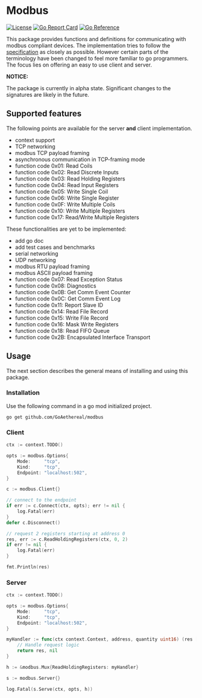 # Modbus

[![License](https://img.shields.io/badge/License-Apache%202.0-blue.svg)](https://opensource.org/licenses/Apache-2.0)
[![Go Report Card](https://goreportcard.com/badge/github.com/GoAethereal/modbus)](https://goreportcard.com/report/github.com/GoAethereal/modbus)
[![Go Reference](https://pkg.go.dev/badge/github.com/GoAethereal/modbus.svg)](https://pkg.go.dev/github.com/GoAethereal/modbus)

This package provides functions and definitions for communicating with modbus compliant devices. The implementation tries to follow the [specification](https://modbus.org/docs/Modbus_Application_Protocol_V1_1b.pdf) as closely as possible. However certain parts of the terminology have been changed to feel more familiar to go programmers.  
The focus lies on offering an easy to use client and server.  
  
**NOTICE:**  

The package is currently in alpha state. Significant changes to the signatures are likely in the future.

## Supported features

The following points are available for the server **and** client implementation.  

* context support 
* TCP networking
* modbus TCP payload framing
* asynchronous communication in TCP-framing mode
* function code 0x01: Read Coils
* function code 0x02: Read Discrete Inputs
* function code 0x03: Read Holding Registers
* function code 0x04: Read Input Registers
* function code 0x05: Write Single Coil
* function code 0x06: Write Single Register
* function code 0x0F: Write Multiple Coils
* function code 0x10: Write Multiple Registers
* function code 0x17: Read/Write Multiple Registers

These functionalities are yet to be implemented:

* add go doc 
* add test cases and benchmarks
* serial networking
* UDP networking
* modbus RTU payload framing
* modbus ASCII payload framing
* function code 0x07: Read Exception Status
* function code 0x08: Diagnostics
* function code 0x0B: Get Comm Event Counter
* function code 0x0C: Get Comm Event Log
* function code 0x11: Report Slave ID
* function code 0x14: Read File Record
* function code 0x15: Write File Record
* function code 0x16: Mask Write Registers
* function code 0x18: Read FIFO Queue
* function code 0x2B: Encapsulated Interface Transport

## Usage

The next section describes the general means of installing and using this package.

### Installation

Use the following command in a go mod initialized project.

```
go get github.com/GoAethereal/modbus
```
### Client

```go
ctx := context.TODO()

opts := modbus.Options{
	Mode:     "tcp",
	Kind:     "tcp",
	Endpoint: "localhost:502",
}

c := modbus.Client{}

// connect to the endpoint
if err := c.Connect(ctx, opts); err != nil {
	log.Fatal(err)
}
defer c.Disconnect()

// request 2 registers starting at address 0
res, err := c.ReadHoldingRegisters(ctx, 0, 2)
if err != nil {
	log.Fatal(err)
}

fmt.Println(res)
```

### Server

```go
ctx := context.TODO()

opts := modbus.Options{
	Mode:     "tcp",
	Kind:     "tcp",
	Endpoint: "localhost:502",
}

myHandler := func(ctx context.Context, address, quantity uint16) (res []byte, ex modbus.Exception) {
	// Handle request logic
	return res, nil
}

h := &modbus.Mux{ReadHoldingRegisters: myHandler}

s := modbus.Server{}

log.Fatal(s.Serve(ctx, opts, h))
```